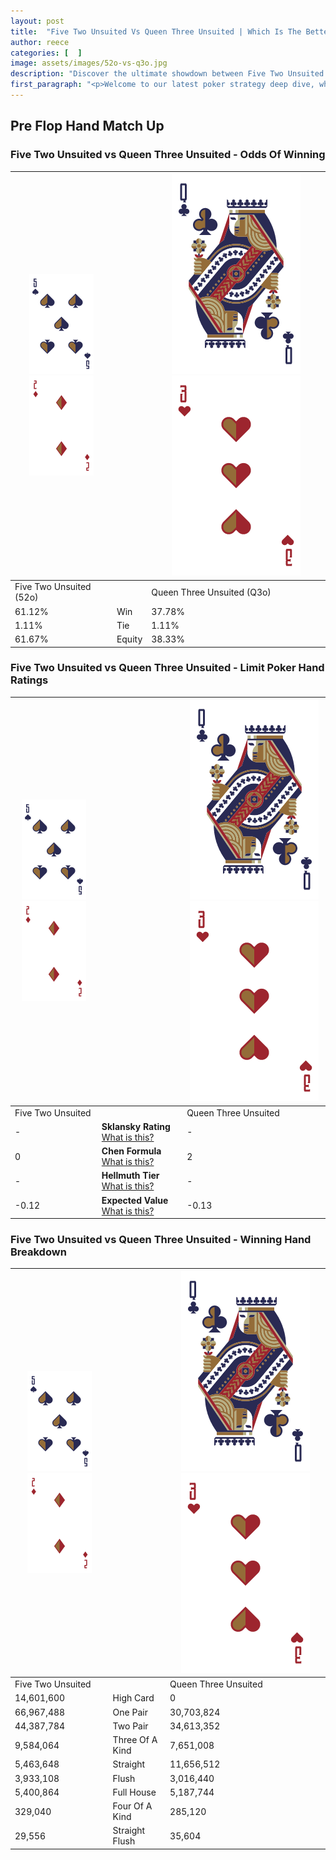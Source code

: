 ```yaml
---
layout: post
title:  "Five Two Unsuited Vs Queen Three Unsuited | Which Is The Better Hand In Poker? A Complete Guide"
author: reece
categories: [  ]
image: assets/images/52o-vs-q3o.jpg
description: "Discover the ultimate showdown between Five Two Unsuited and Queen Three Unsuited in poker! Uncover the odds, strategies, and scenarios where one hand triumphs over the other. Get ready to up your poker game with this thrilling analysis."
first_paragraph: "<p>Welcome to our latest poker strategy deep dive, where we're pitting two distinct hands against each other in a high-stakes showdown: Five Two Unsuited vs Queen Three Unsuited.</p><p>In the dynamic world of poker, every decision counts, and knowing which hand holds the upper hand is key to your success at the table.</p><p>In this article, we'll dissect these two hands, explore the scenarios where one dominates the other, and equip you with the knowledge to make strategic choices that can tip the odds in your favor.</p><p>Get ready to unravel the intriguing dynamics of these poker hands and elevate your game to new heights.</p>"
---
```




[comment]: # (sp0)

## Pre Flop Hand Match Up

<div class="table hand-ratings" markdown="1"> 



### Five Two Unsuited vs Queen Three Unsuited - Odds Of Winning


    
| ![image info](assets/images/hand1/5.png) ![image info](assets/images/hand1/2o.png) |  | ![image info](assets/images/hand2/Q.png) ![image info](assets/images/hand2/3o.png) |
| -------- | -------- | -------- |
| Five Two Unsuited (52o) |  | Queen Three Unsuited (Q3o) |
| 61.12% | Win | 37.78% |
| 1.11% | Tie | 1.11% |
| 61.67% | Equity | 38.33% |




[comment]: # (sp1)



### Five Two Unsuited vs Queen Three Unsuited - Limit Poker Hand Ratings


    
| ![image info](assets/images/hand1/5.png) ![image info](assets/images/hand1/2o.png) |  | ![image info](assets/images/hand2/Q.png) ![image info](assets/images/hand2/3o.png) |
| -------- | -------- | -------- |
| Five Two Unsuited |  | Queen Three Unsuited |
| - | **Sklansky Rating** [What is this?](/sklansky-rating-explained) | - |
| 0 | **Chen Formula** [What is this?](/chen-formula-explained) | 2 |
| - | **Hellmuth Tier** [What is this?](/Hellmuth-tier-explained) | - |
| -0.12 | **Expected Value** [What is this?](/expected-value-explained) | -0.13 |




[comment]: # (sp2)



### Five Two Unsuited vs Queen Three Unsuited - Winning Hand Breakdown


    
| ![image info](assets/images/hand1/5.png) ![image info](assets/images/hand1/2o.png) |  | ![image info](assets/images/hand2/Q.png) ![image info](assets/images/hand2/3o.png) |
| -------- | -------- | -------- |
| Five Two Unsuited |  | Queen Three Unsuited |
| 14,601,600 | High Card | 0 |
| 66,967,488 | One Pair | 30,703,824 |
| 44,387,784 | Two Pair | 34,613,352 |
| 9,584,064 | Three Of A Kind | 7,651,008 |
| 5,463,648 | Straight | 11,656,512 |
| 3,933,108 | Flush | 3,016,440 |
| 5,400,864 | Full House | 5,187,744 |
| 329,040 | Four Of A Kind | 285,120 |
| 29,556 | Straight Flush | 35,604 |




[comment]: # (sp3)



</div>

[comment]: # (sp4)



[comment]: # (sp5)

